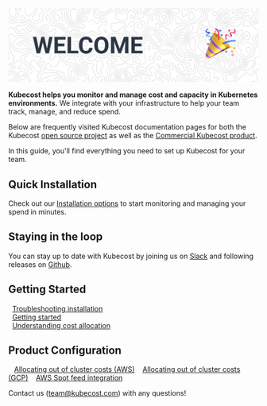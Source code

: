 ![Welcome](images/welcome_image.png)

__Kubecost helps you monitor and manage cost and capacity in Kubernetes environments.__ We integrate with your infrastructure to help your team track, manage, and reduce spend. 

Below are frequently visited Kubecost documentation pages for both the Kubecost [open source project](https://github.com/kubecost/cost-model) as well as the [Commercial Kubecost product](http://kubecost.com).

In this guide, you'll find everything you need to set up Kubecost for your team.

## Quick Installation

Check out our [Installation options](/install) to start monitoring and managing your spend in minutes.

## Staying in the loop

You can stay up to date with Kubecost by joining us on [Slack](https://join.slack.com/t/kubecost/shared_invite/enQtNTA2MjQ1NDUyODE5LWFjYzIzNWE4MDkzMmUyZGU4NjkwMzMyMjIyM2E0NGNmYjExZjBiNjk1YzY5ZDI0ZTNhZDg4NjlkMGRkYzFlZTU) and following releases on [Github](https://github.com/kubecost/cost-analyzer-helm-chart/releases).

## Getting Started

&nbsp;&nbsp;[Troubleshooting installation](/troubleshoot-install.md)  
&nbsp;&nbsp;[Getting started](/getting-started.md)  
&nbsp;&nbsp;[Understanding cost allocation](/cost-allocation.md)  

## Product Configuration
&nbsp;&nbsp; [Allocating out of cluster costs (AWS)](/aws-out-of-cluster.md)
&nbsp;&nbsp; [Allocating out of cluster costs (GCP)](/gcp-out-of-cluster.md)
&nbsp;&nbsp; [AWS Spot feed integration](/getting-started.md#spot-nodes)

Contact us (<team@kubecost.com>) with any questions!

